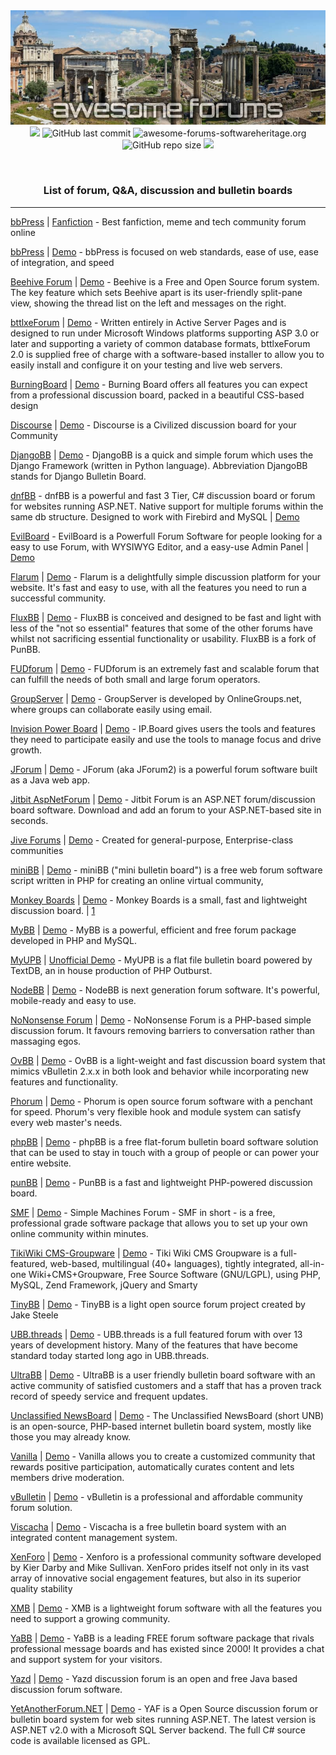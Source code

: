 <div align="center">
<img src="https://github.com/alx-xlx/awesome-forums/raw/main/images/awesome-forums.jpg" alt="awesome-forums" height="">

</div>
<div align="center">

<img src="https://img.shields.io/github/last-commit/alx-xlx/awesome-forums.svg?logo=Sublime+Text&logoColor=green&label=Active"/>
<img alt="GitHub last commit" src="https://img.shields.io/github/last-commit/alx-xlx/awesome-forums">
<img alt="awesome-forums-softwareheritage.org" src="https://archive.softwareheritage.org/badge/origin/https://github.com/alx-xlx/awesome-forums/"/>
<img alt="GitHub repo size" src="https://img.shields.io/github/repo-size/alx-xlx/awesome-forums">
<img src="https://hits.seeyoufarm.com/api/count/incr/badge.svg?url=https%3A%2F%2Fgithub.com%2Falx-xlx%2Fawesome-forums&count_bg=%2379C83D&title_bg=%23555555&icon=&icon_color=%23E7E7E7&title=Views&edge_flat=false"/>

</div>

﻿<div align="center">
<h3>List of forum, Q&A, discussion and bulletin boards</h3>



</div>

----

[bbPress](https://rivd.net) | [Fanfiction](https://rivd.net) - Best fanfiction, meme and tech community forum online

[bbPress](http://bbpress.org/) | [Demo](https://bbpress.org/forums/) - bbPress is focused on web standards, ease of use, ease of integration, and speed

[Beehive Forum](http://www.beehiveforum.co.uk/) | [Demo](https://www.beehiveforum.co.uk/demo/) - Beehive is a Free and Open Source forum system. The key feature which sets Beehive apart is its user-friendly split-pane view, showing the thread list on the left and messages on the right.

[bttlxeForum](http://www.codeproject.com/KB/asp/aspforum-n-membersys.aspx) | [Demo](http://forums.bttlxe.com/) - Written entirely in Active Server Pages and is designed to run under Microsoft Windows platforms supporting ASP 3.0 or later and supporting a variety of common database formats, bttlxeForum 2.0 is supplied free of charge with a software-based installer to allow you to easily install and configure it on your testing and live web servers.

[BurningBoard](https://www.woltlab.com/wbb/) | [Demo](https://www.woltlab.com/demo/) - Burning Board offers all features you can expect from a professional discussion board, packed in a beautiful CSS-based design

[Discourse](https://www.discourse.org/) | [Demo](https://meta.discourse.org/) - Discourse is a Civilized discussion board for your Community

[DjangoBB](http://djangobb.org/) | [Demo](http://support.djangobb.org/) - DjangoBB is a quick and simple forum which uses the Django Framework (written in Python language). Abbreviation DjangoBB stands for Django Bulletin Board.

[dnfBB](http://sourceforge.net/projects/dnfbb) - dnfBB is a powerful and fast 3 Tier, C# discussion board or forum for websites running ASP.NET. Native support for multiple forums within the same db structure. Designed to work with Firebird and MySQL | [Demo]()

[EvilBoard](http://sourceforge.net/projects/evilboard) - EvilBoard is a Powerfull Forum Software for people looking for a easy to use Forum, with WYSIWYG Editor, and a easy-use Admin Panel | [Demo]()

[Flarum](https://flarum.org/) | [Demo](https://discuss.flarum.org/) - Flarum is a delightfully simple discussion platform for your website. It's fast and easy to use, with all the features you need to run a successful community.

[FluxBB](http://fluxbb.org/) | [Demo](https://fluxbb.org/forums/index.php) - FluxBB is conceived and designed to be fast and light with less of the "not so essential" features that some of the other forums have whilst not sacrificing essential functionality or usability. FluxBB is a fork of PunBB.

[FUDforum](http://fudforum.org/) | [Demo](http://fudforum.org/forum/index.php) - FUDforum is an extremely fast and scalable forum that can fulfill the needs of both small and large forum operators.

[GroupServer](http://groupserver.org/) | [Demo]() - GroupServer is developed by OnlineGroups.net, where groups can collaborate easily using email.

[Invision Power Board](https://invisioncommunity.com/) | [Demo](https://invisioncommunity.com/clientarea/demo/) - IP.Board gives users the tools and features they need to participate easily and use the tools to manage focus and drive growth.

[JForum](http://www.jforum.net/) | [Demo]() - JForum (aka JForum2) is a powerful forum software built as a Java web app.

[Jitbit AspNetForum](https://www.jitbit.com/asp-net-forum/) | [Demo](https://demoforum.jitbit.com/forum/) - Jitbit Forum is an ASP.NET forum/discussion board software. Download and add an forum to your ASP.NET-based site in seconds.

[Jive Forums](http://www.jivesoftware.com/products/forums) | [Demo](https://www.jivesoftware.com/product/demo/) - Created for general-purpose, Enterprise-class communities

[miniBB](http://www.minibb.com/) | [Demo](http://minibb.org/minibb-test.php) - miniBB ("mini bulletin board") is a free web forum software script written in PHP for creating an online virtual community,

[Monkey Boards](https://github.com/jamiefdhurst/monkey-boards) | [Demo](https://imdb1.freeforums.net/) - Monkey Boards is a small, fast and lightweight discussion board. | [1](https://sourceforge.net/projects/monkeyboards/)

[MyBB](http://www.mybb.com/) | [Demo](https://community.mybb.com/) - MyBB is a powerful, efficient and free forum package developed in PHP and MySQL.

[MyUPB](http://www.myupb.com/) | [Unofficial Demo](http://www.basildon.com/upb/) - MyUPB is a flat file bulletin board powered by TextDB, an in house production of PHP Outburst.

[NodeBB](https://nodebb.org/) | [Demo](https://try.nodebb.org/) - NodeBB is next generation forum software. It's powerful, mobile-ready and easy to use.

[NoNonsense Forum](http://camendesign.com/nononsense_forum) | [Demo](http://forum.camendesign.com/) - NoNonsense Forum is a PHP-based simple discussion forum. It favours removing barriers to conversation rather than massaging egos.

[OvBB](http://sourceforge.net/projects/ovbb) | [Demo]() - OvBB is a light-weight and fast discussion board system that mimics vBulletin 2.x.x in both look and behavior while incorporating new features and functionality.

[Phorum](http://www.phorum.org/) | [Demo](https://www.phorum.org/phorum5/index.php) - Phorum is open source forum software with a penchant for speed. Phorum's very flexible hook and module system can satisfy every web master's needs.

[phpBB](http://www.phpbb.com/) | [Demo](https://www.phpbb.com/community/) - phpBB is a free flat-forum bulletin board software solution that can be used to stay in touch with a group of people or can power your entire website.

[punBB](https://punbb.informer.com/) | [Demo](https://punbb.informer.com/forums/) - PunBB is a fast and lightweight PHP-powered discussion board.

[SMF](https://simplemachines.org/) | [Demo](https://www.simplemachines.org/community/) - Simple Machines Forum - SMF in short - is a free, professional grade software package that allows you to set up your own online community within minutes.

[TikiWiki CMS-Groupware](https://info.tiki.org/) | [Demo](https://demo.tiki.org/) - Tiki Wiki CMS Groupware is a full-featured, web-based, multilingual (40+ languages), tightly integrated, all-in-one Wiki+CMS+Groupware, Free Source Software (GNU/LGPL), using PHP, MySQL, Zend Framework, jQuery and Smarty

[TinyBB](http://www.tinybb.org/) | [Demo]() - TinyBB is a light open source forum project created by Jake Steele

[UBB.threads](https://www.ubbcentral.com/) | [Demo](https://www.ubbcentral.com/forums/) - UBB.threads is a full featured forum with over 13 years of development history. Many of the features that have become standard today started long ago in UBB.threads.

[UltraBB](https://ultrabb.net/) | [Demo](http://ultrabb.net/forum/) - UltraBB is a user friendly bulletin board software with an active community of satisfied customers and a staff that has a proven track record of speedy service and frequent updates.

[Unclassified NewsBoard](http://newsboard.unclassified.de/) | [Demo](http://newsboard.unclassified.de/forum) - The Unclassified NewsBoard (short UNB) is an open-source, PHP-based internet bulletin board system, mostly like those you may already know.

[Vanilla](https://vanillaforums.com/en/software/) | [Demo](https://vanillaforums.com/en/showcase/) - Vanilla allows you to create a customized community that rewards positive participation, automatically curates content and lets members drive moderation.

[vBulletin](http://www.vbulletin.com/) | [Demo](https://forum.vbulletin.com/) - vBulletin is a professional and affordable community forum solution.

[Viscacha](http://www.viscacha.org/) | [Demo](https://mamo-net.de/showforum.php?id=17&language=2) - Viscacha is a free bulletin board system with an integrated content management system.

[XenForo](http://xenforo.com/) | [Demo](https://xenforo.com/community/) - Xenforo is a professional community software developed by Kier Darby and Mike Sullivan. XenForo prides itself not only in its vast array of innovative social engagement features, but also in its superior quality stability

[XMB](http://www.xmbforum2.com/) | [Demo](https://forums.xmbforum2.com/) - XMB is a lightweight forum software with all the features you need to support a growing community.

[YaBB](http://www.yabbforum.com/) | [Demo](http://www.yabbforum.com/cgi-bin/community/YaBB.pl) - YaBB is a leading FREE forum software package that rivals professional message boards and has existed since 2000! It provides a chat and support system for your visitors.

[Yazd](http://www.forumsoftware.ca/) | [Demo]() - Yazd discussion forum is an open and free Java based discussion forum software.

[YetAnotherForum.NET](http://www.yetanotherforum.net/) | [Demo](http://www.yetanotherforum.net/forum/forum) - YAF is a Open Source discussion forum or bulletin board system for web sites running ASP.NET. The latest version is ASP.NET v2.0 with a Microsoft SQL Server backend. The full C# source code is available licensed as GPL.


